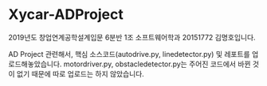 # Xycar-ADProject

2019년도 창업연계공학설계입문 6분반 1조 소프트웨어학과 20151772 김명호입니다.

AD Project 관련해서, 핵심 소스코드(autodrive.py, linedetector.py) 및 레포트를 업로드해놓았습니다. motordriver.py, obstacledetector.py는 주어진 코드에서 바뀐 것이 없기 때문에 따로 업로드는 하지 않았습니다.
